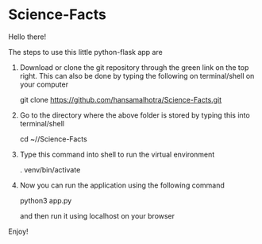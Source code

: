 # Science-Facts
Hello there! 

The steps to use this little python-flask app are

1. Download or clone the git repository through the green link on the top right. This can also be done by typing the following on terminal/shell on your computer

    git clone https://github.com/hansamalhotra/Science-Facts.git 

2. Go to the directory where the above folder is stored by typing this into terminal/shell

    cd ~/<Folder>/Science-Facts
  
3. Type this command into shell to run the virtual environment 

    . venv/bin/activate

4. Now you can run the application using the following command

    python3 app.py 

    and then run it using localhost on your browser 

Enjoy! 

